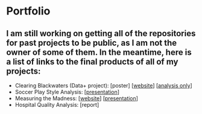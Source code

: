 # Portfolio
## I am still working on getting all of the repositories for past projects to be public, as I am not the owner of some of them. In the meantime, here is a list of links to the final products of all of my projects:
- Clearing Blackwaters (Data+ project): [poster] [[website](http://18.208.248.243/)] [[analysis only](https://clearingblackwaters.shinyapps.io/rshinyapp/)]
- Soccer Play Style Analysis: [[presentation](https://docs.google.com/presentation/d/1KlMc1l4u0ZAiWPUT4aadofs3gWuqjvrchy5Ek3yBH3s/edit?usp=sharing)]
- Measuring the Madness: [[website](sta199-f23-1.github.io/project-f23-1-merge_conflict/)] [[presentation](https://docs.google.com/presentation/d/1aCfEG8aQBlJ4x-A_dNgVrq9YnIlMpZXqOuU4dIq0VgQ/edit?usp=sharing)]
- Hospital Quality Analysis: [report]

